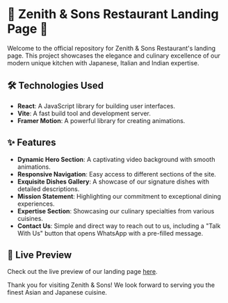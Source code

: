 # 🌟 Zenith & Sons Restaurant Landing Page 🌟

Welcome to the official repository for Zenith & Sons Restaurant's landing page. This project showcases the elegance and culinary excellence of our modern unique kitchen with Japanese, Italian and Indian expertise. 

## 🛠 Technologies Used

- **React**: A JavaScript library for building user interfaces.
- **Vite**: A fast build tool and development server.
- **Framer Motion**: A powerful library for creating animations.

## ✨ Features

- **Dynamic Hero Section**: A captivating video background with smooth animations.
- **Responsive Navigation**: Easy access to different sections of the site.
- **Exquisite Dishes Gallery**: A showcase of our signature dishes with detailed descriptions.
- **Mission Statement**: Highlighting our commitment to exceptional dining experiences.
- **Expertise Section**: Showcasing our culinary specialties from various cuisines.
- **Contact Us**: Simple and direct way to reach out to us, including a "Talk With Us" button that opens WhatsApp with a pre-filled message.

## 🚀 Live Preview

Check out the live preview of our landing page [here](https://zenith-and-sons.netlify.app).



Thank you for visiting Zenith & Sons! We look forward to serving you the finest Asian and Japanese cuisine.

